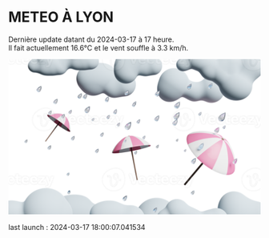 # METEO À LYON

Dernière update datant du 2024-03-17 à 17 heure.  
Il fait actuellement 16.6°C et le vent souffle à 3.3 km/h.      

![](./.github/rain.png)

last launch : 2024-03-17 18:00:07.041534
